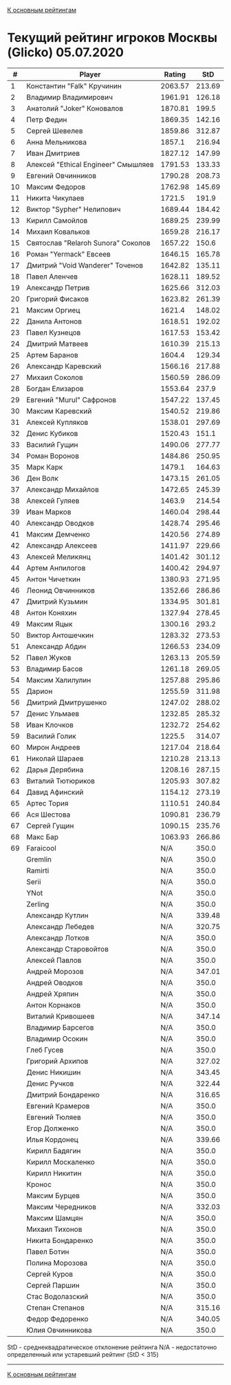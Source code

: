 [К основным рейтингам](https://pee-kay.github.io/russian-wu-rating)
# Текущий рейтинг игроков Москвы (Glicko) 05.07.2020 #

| # |Player                             |Rating  |StD    |
|---|-----------------------------------|--------|-------|
|  1|Константин "Falk" Кручинин         |2063.57 |213.69 |
|  2|Владимир Владимирович              |1961.91 |126.18 |
|  3|Анатолий "Joker" Коновалов         |1870.81 |199.5  |
|  4|Петр Федин                         |1869.35 |142.16 |
|  5|Сергей Шевелев                     |1859.86 |312.87 |
|  6|Анна Мельникова                    |1857.1  |216.94 |
|  7|Иван Дмитриев                      |1827.12 |147.99 |
|  8|Алексей "Ethical Engineer" Смышляев|1791.53 |133.33 |
|  9|Евгений Овчинников                 |1790.28 |208.73 |
| 10|Максим Федоров                     |1762.98 |145.69 |
| 11|Никита Чикулаев                    |1721.5  |191.9  |
| 12|Виктор "Sypher" Нелипович          |1689.44 |184.42 |
| 13|Кирилл Самойлов                    |1689.25 |239.99 |
| 14|Михаил Ковальков                   |1659.28 |216.17 |
| 15|Святослав "Relaroh Sunora" Соколов |1657.22 |150.6  |
| 16|Роман "Yermack" Евсеев             |1646.15 |165.78 |
| 17|Дмитрий "Void Wanderer" Точенов    |1642.82 |135.11 |
| 18|Павел Аленчев                      |1628.11 |189.52 |
| 19|Александр Петрив                   |1625.66 |312.03 |
| 20|Григорий Фисаков                   |1623.82 |261.39 |
| 21|Максим Оргиец                      |1621.4  |148.02 |
| 22|Данила Антонов                     |1618.51 |192.02 |
| 23|Павел Кузнецов                     |1617.53 |153.42 |
| 24|Дмитрий Матвеев                    |1610.39 |215.13 |
| 25|Артем Баранов                      |1604.4  |129.34 |
| 26|Александр Каревский                |1566.16 |217.88 |
| 27|Михаил Соколов                     |1560.59 |286.09 |
| 28|Богдан Елизаров                    |1553.64 |237.9  |
| 29|Евгений "Murul" Сафронов           |1547.22 |137.45 |
| 30|Максим Каревский                   |1540.52 |219.86 |
| 31|Алексей Купляков                   |1538.01 |297.69 |
| 32|Денис Кубиков                      |1520.43 |151.1  |
| 33|Василий Гущин                      |1490.06 |277.77 |
| 34|Роман Воронов                      |1484.86 |250.95 |
| 35|Марк Карк                          |1479.1  |164.63 |
| 36|Ден Волк                           |1473.15 |261.05 |
| 37|Александр Михайлов                 |1472.65 |245.39 |
| 38|Алексей Гуляев                     |1463.9  |214.54 |
| 39|Иван Марков                        |1460.04 |298.44 |
| 40|Александр Оводков                  |1428.74 |295.46 |
| 41|Максим Демченко                    |1420.56 |274.89 |
| 42|Александр Алексеев                 |1411.97 |229.66 |
| 43|Алексей Меликянц                   |1401.42 |301.12 |
| 44|Артем Анпилогов                    |1400.42 |294.97 |
| 45|Антон Чичеткин                     |1380.93 |271.95 |
| 46|Леонид Овчинников                  |1352.66 |286.86 |
| 47|Дмитрий Кузьмин                    |1334.95 |301.81 |
| 48|Антон Коняхин                      |1327.94 |278.45 |
| 49|Максим Яцык                        |1300.16 |293.2  |
| 50|Виктор Антошечкин                  |1283.32 |273.53 |
| 51|Александр Абдин                    |1266.53 |234.09 |
| 52|Павел Жуков                        |1263.13 |205.59 |
| 53|Владимир Басов                     |1261.18 |269.05 |
| 54|Максим Халилулин                   |1257.88 |295.86 |
| 55|Дарион                             |1255.59 |311.98 |
| 56|Дмитрий Дмитрушенко                |1247.02 |288.02 |
| 57|Денис Ульмаев                      |1232.85 |285.32 |
| 58|Иван Клочков                       |1232.72 |254.62 |
| 59|Василий Голик                      |1225.5  |314.07 |
| 60|Мирон Андреев                      |1217.04 |218.64 |
| 61|Николай Шараев                     |1210.28 |213.13 |
| 62|Дарья Дерябина                     |1208.16 |287.15 |
| 63|Виталий Тютюриков                  |1205.93 |307.82 |
| 64|Давид Афинский                     |1154.12 |273.19 |
| 65|Артес Тория                        |1110.51 |240.84 |
| 66|Ася Шестова                        |1090.81 |236.79 |
| 67|Сергей Гущин                       |1090.15 |235.76 |
| 68|Макс Бар                           |1063.93 |266.86 |
| 69|Faraicool                          |   N/A  |350.0  |
|   |Gremlin                            |   N/A  |350.0  |
|   |Ramirti                            |   N/A  |350.0  |
|   |Serii                              |   N/A  |350.0  |
|   |YNot                               |   N/A  |350.0  |
|   |Zerling                            |   N/A  |350.0  |
|   |Александр Кутлин                   |   N/A  |339.48 |
|   |Александр Лебедев                  |   N/A  |320.75 |
|   |Александр Лотков                   |   N/A  |350.0  |
|   |Александр Старовойтов              |   N/A  |350.0  |
|   |Алексей Павлов                     |   N/A  |350.0  |
|   |Андрей Морозов                     |   N/A  |347.01 |
|   |Андрей Оводков                     |   N/A  |350.0  |
|   |Андрей Хряпин                      |   N/A  |350.0  |
|   |Антон Корнаков                     |   N/A  |350.0  |
|   |Виталий Кривошеев                  |   N/A  |347.14 |
|   |Владимир Барсегов                  |   N/A  |350.0  |
|   |Владимир Осокин                    |   N/A  |350.0  |
|   |Глеб Гусев                         |   N/A  |350.0  |
|   |Григорий Архипов                   |   N/A  |327.02 |
|   |Денис Никишин                      |   N/A  |343.45 |
|   |Денис Ручков                       |   N/A  |322.44 |
|   |Дмитрий Бондаренко                 |   N/A  |316.65 |
|   |Евгений Крамеров                   |   N/A  |350.0  |
|   |Евгений Тюляев                     |   N/A  |350.0  |
|   |Егор Долженко                      |   N/A  |350.0  |
|   |Илья Кордонец                      |   N/A  |339.66 |
|   |Кирилл Бадягин                     |   N/A  |350.0  |
|   |Кирилл Москаленко                  |   N/A  |350.0  |
|   |Кирилл Никитин                     |   N/A  |350.0  |
|   |Кронос                             |   N/A  |350.0  |
|   |Максим Бурцев                      |   N/A  |350.0  |
|   |Максим Чередников                  |   N/A  |332.03 |
|   |Максим Шамцян                      |   N/A  |350.0  |
|   |Михаил Тихонов                     |   N/A  |350.0  |
|   |Никита Бондаренко                  |   N/A  |350.0  |
|   |Павел Ботин                        |   N/A  |350.0  |
|   |Полина Морозова                    |   N/A  |350.0  |
|   |Сергей Куров                       |   N/A  |350.0  |
|   |Сергей Паршин                      |   N/A  |350.0  |
|   |Стас Водолазский                   |   N/A  |350.0  |
|   |Степан Степанов                    |   N/A  |315.16 |
|   |Федор Федоренко                    |   N/A  |340.05 |
|   |Юлия Овчинникова                   |   N/A  |350.0  |

StD - среднеквадратическое отклонение рейтинга
N/A - недостаточно определенный или устаревший рейтинг (StD < 315)

---

[К основным рейтингам](https://pee-kay.github.io/russian-wu-rating)
